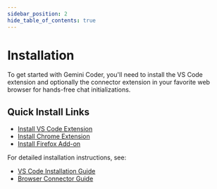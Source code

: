 ```yaml
---
sidebar_position: 2
hide_table_of_contents: true
---
```


# Installation

To get started with Gemini Coder, you'll need to install the VS Code extension and optionally the connector extension in your favorite web browser for hands-free chat initializations.

## Quick Install Links

- [Install VS Code Extension](https://marketplace.visualstudio.com/items?itemName=robertpiosik.gemini-coder)
- [Install Chrome Extension](https://chromewebstore.google.com/detail/gemini-coder-connector/ljookipcanaglfaocjbgdicfbdhhjffp)
- [Install Firefox Add-on](https://addons.mozilla.org/en-US/firefox/addon/gemini-coder-connector/)

For detailed installation instructions, see:

- [VS Code Installation Guide](./vs-code)
- [Browser Connector Guide](./web-browser-integration)